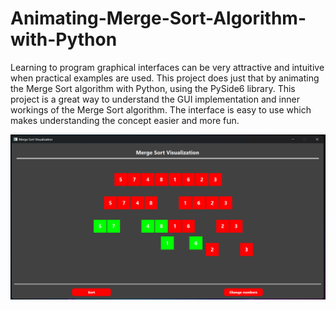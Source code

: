 # Animating-Merge-Sort-Algorithm-with-Python

Learning to program graphical interfaces can be very attractive and intuitive when practical examples are used. This project does just that by animating the Merge Sort algorithm with Python, using the PySide6 library.  This project is a great way to understand the GUI implementation and inner workings of the Merge Sort algorithm. The interface is easy to use which makes understanding the concept easier and more fun.


![Merge Sort Animation](https://github.com/Eduardovil98/Animating-Merge-Sort-Algorithm-with-Python/blob/main/Images/MergeSort.png)
